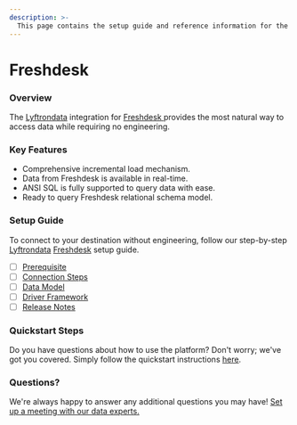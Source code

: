 ```yaml
---
description: >-
  This page contains the setup guide and reference information for the Freshdesk source connector.
---
```


# Freshdesk

### Overview

The [Lyftrondata](https://www.lyftrondata.com/) integration for [Freshdesk](https://www.lyftrondata.com/integration/freshdesk/)[ ](https://www.lyftrondata.com/integration/freshdesk/)provides the most natural way to access data while requiring no engineering.

### Key Features

* Comprehensive incremental load mechanism.
* Data from Freshdesk is available in real-time.&#x20;
* ANSI SQL is fully supported to query data with ease.
* Ready to query Freshdesk relational schema model.

### Setup Guide

To connect to your destination without engineering, follow our step-by-step [Lyftrondata](https://www.lyftrondata.com/)  [Freshdesk](https://www.lyftrondata.com/integration/freshdesk/) setup guide.

* [ ] [Prerequisite](../../finance-analytics/freshdesk/prerequisite.md)
* [ ] [Connection Steps](../../finance-analytics/freshdesk/connection-steps.md)
* [ ] [Data Model](../../finance-analytics/freshdesk/data-model/)
* [ ] [Driver Framework](../../finance-analytics/freshdesk/driver-framework/)
* [ ] [Release Notes](../../finance-analytics/freshdesk/release-notes.md)

### Quickstart Steps

Do you have questions about how to use the platform? Don't worry; we've got you covered. Simply follow the quickstart instructions [here](../../../quickstart-steps.md).

### Questions? <a href="#questions" id="questions"></a>

We're always happy to answer any additional questions you may have! [Set up a meeting with our data experts.](https://www.lyftrondata.com/book-a-meeting/)

